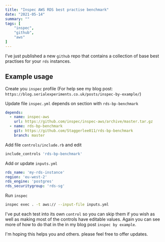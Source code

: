 ```yaml
---
title: "Inspec AWS RDS best practise benchmark"
date: "2021-05-14"
summary: ""
tags: [
    "inspec",
    "github",
    "aws"
]
---
```


I've just published a new `github` repo that contains a collection of base best practises for your `rds` instances.

## Example usage

Create you `inspec` profile (For help see my blog post: `https://blog.serialexperiments.co.uk/posts/inspec-by-example/`)

Update file `inspec.yml` depends on section with `rds-bp-benchmark`

``` yml
depends:
  - name: inspec-aws
    url: https://github.com/inspec/inspec-aws/archive/master.tar.gz
  - name: rds-bp-benchmark
    git: https://github.com/Staggerlee011/rds-bp-benchmark
    branch: master
```

Add file `controls/include.rb` and edit

``` ruby
include_controls 'rds-bp-benchmark'
```

Add or update `inputs.yml`

``` yml
rds_name: 'my-rds-instance'
region: 'eu-west-2'
rds_engine: 'postgres'
rds_securitygroup: 'rds-sg'
```

Run `inspec`

``` bash
inspec exec . -t aws:// --input-file inputs.yml
```

I've put each test into its own `control` so you can skip them if you wish as well as making most of the controls have editable values.
Again you can see more of how to do that in the in my blog post `inspec by example`.

I'm hoping this helps you and others. please feel free to offer updates.
